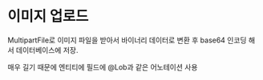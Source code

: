 # 이미지 업로드
MultipartFile로 이미지 파일을 받아서 바이너리 데이터로 변환 후 base64 인코딩 해서 데이터베이스에 저장.

매우 길기 때문에 엔티티에 필드에 @Lob과 같은 어노테이션 사용 